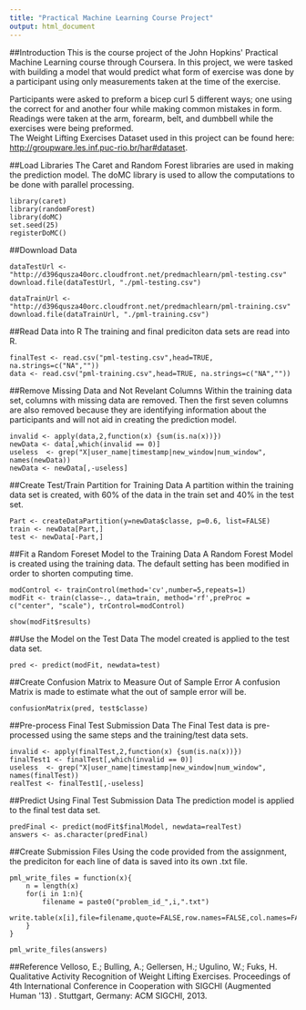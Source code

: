 ```yaml
---
title: "Practical Machine Learning Course Project"
output: html_document
---
```

##Introduction
This is the course project of the John Hopkins' Practical Machine Learning course through Coursera. In this project, we were tasked with building a model that would predict what form of exercise was done by a participant using only measurements taken at the time of the exercise.

Participants were asked to preform a bicep curl 5 different ways; one using the correct for and another four while making common mistakes in form.  Readings were taken at the arm, forearm, belt, and dumbbell while the exercises were being preformed.  
The Weight Lifting Exercises Dataset used in this project can be found here: http://groupware.les.inf.puc-rio.br/har#dataset.



##Load Libraries
The Caret and Random Forest libraries are used in making the prediction model.  The doMC library is used to allow the computations to be done with parallel processing.

```{r, message=FALSE}
library(caret)
library(randomForest)
library(doMC)
set.seed(25)
registerDoMC()
```

##Download Data
```{r}
dataTestUrl <- "http://d396qusza40orc.cloudfront.net/predmachlearn/pml-testing.csv"
download.file(dataTestUrl, "./pml-testing.csv")

dataTrainUrl <- "http://d396qusza40orc.cloudfront.net/predmachlearn/pml-training.csv"
download.file(dataTrainUrl, "./pml-training.csv")
```

##Read Data into R
The training and final prediciton data sets are read into R.
```{r echo=TRUE}
finalTest <- read.csv("pml-testing.csv",head=TRUE, na.strings=c("NA",""))
data <- read.csv("pml-training.csv",head=TRUE, na.strings=c("NA",""))
```

##Remove Missing Data and Not Revelant Columns
Within the training data set, columns with missing data are removed.  Then the first seven columns are also removed because they are identifying information about the participants and will not aid in creating the prediction model.

```{r}
invalid <- apply(data,2,function(x) {sum(is.na(x))})
newData <- data[,which(invalid == 0)] 
useless  <- grep("X|user_name|timestamp|new_window|num_window", names(newData))
newData <- newData[,-useless]
```

##Create Test/Train Partition for Training Data
A partition within the training data set is created, with 60% of the data in the train set and 40% in the test set.

```{r}
Part <- createDataPartition(y=newData$classe, p=0.6, list=FALSE)
train <- newData[Part,]
test <- newData[-Part,]
```

##Fit a Random Foreset Model to the Training Data
A Random Forest Model is created using the training data.  The default setting has been modified in order to shorten computing time.

```{r, cache=TRUE}
modControl <- trainControl(method='cv',number=5,repeats=1)
modFit <- train(classe~., data=train, method='rf',preProc = c("center", "scale"), trControl=modControl)

show(modFit$results)
```

##Use the Model on the Test Data
The model created is applied to the test data set.

```{r}
pred <- predict(modFit, newdata=test)
```

##Create Confusion Matrix to Measure Out of Sample Error
A confusion Matrix is made to estimate what the out of sample error will be.

```{r}
confusionMatrix(pred, test$classe)
```

##Pre-process Final Test Submission Data
The Final Test data is pre-processed using the same steps and the training/test data sets.

```{r}
invalid <- apply(finalTest,2,function(x) {sum(is.na(x))})
finalTest1 <- finalTest[,which(invalid == 0)] 
useless  <- grep("X|user_name|timestamp|new_window|num_window", names(finalTest))
realTest <- finalTest1[,-useless]
```

##Predict Using Final Test Submission Data
The prediction model is applied to the final test data set.

```{r}
predFinal <- predict(modFit$finalModel, newdata=realTest)
answers <- as.character(predFinal)
```

##Create Submission Files
Using the code provided from the assignment, the prediciton for each line of data is saved into its own .txt file.

```{r}
pml_write_files = function(x){
    n = length(x)
    for(i in 1:n){
        filename = paste0("problem_id_",i,".txt")
        write.table(x[i],file=filename,quote=FALSE,row.names=FALSE,col.names=FALSE)
    }
}

pml_write_files(answers)
```

##Reference 
Velloso, E.; Bulling, A.; Gellersen, H.; Ugulino, W.; Fuks, H. Qualitative Activity Recognition of Weight Lifting Exercises. Proceedings of 4th International Conference in Cooperation with SIGCHI (Augmented Human '13) . Stuttgart, Germany: ACM SIGCHI, 2013.